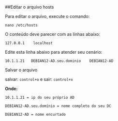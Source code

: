 ##Editar o arquivo hosts

Para editar o arquivo, execute o comando:

```
nano /etc/hosts
```

O conteúdo deve parecer com as linhas abaixo:

`127.0.0.1    localhost`

Edite esta linha abaixo para atender seu cenário:

`10.1.1.21   DEBIAN12-AD.seu.dominio    DEBIAN12-AD`

Salvar o arquivo

salvar: `control+o` e sair: `control+x`

**Onde:**



`10.1.1.21 = ip do seu próprio AD`

`DEBIAN12-AD.seu.domínio = nome completo do seu DC`

`DEBIAN12-AD = nome encurtado`
